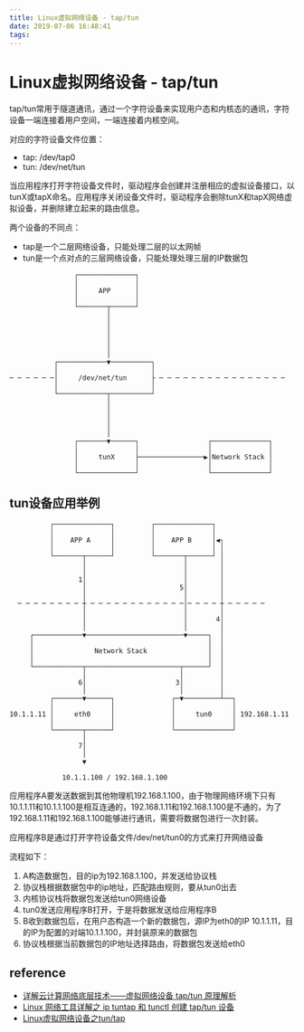 ```yaml
---
title: Linux虚拟网络设备 - tap/tun
date: 2019-07-06 16:48:41
tags:
---
```


# Linux虚拟网络设备 - tap/tun

tap/tun常用于隧道通讯，通过一个字符设备来实现用户态和内核态的通讯，字符设备一端连接着用户空间，一端连接着内核空间。

对应的字符设备文件位置：

- tap: /dev/tap0
- tun: /dev/net/tun

当应用程序打开字符设备文件时，驱动程序会创建并注册相应的虚拟设备接口，以tunX或tapX命名。应用程序关闭设备文件时，驱动程序会删除tunX和tapX网络虚拟设备，并删除建立起来的路由信息。

两个设备的不同点：

- tap是一个二层网络设备，只能处理二层的以太网帧
- tun是一个点对点的三层网络设备，只能处理处理三层的IP数据包


```
                ┌──────────────┐
                │              │
                │     APP      │
                │              │
                └───────┬──────┘
                        │
                        │
                        │
                        │
                        │
                        │
           ┌────────────▼──────────┐
           │                       │
─ ─ ─ ─ ─ ─│     /dev/net/tun      ├ ─ ─ ─ ─ ─ ─ ─ ─ ─ ─ ─ ─ ─ ─ ─ ─
           │                       │
           └────────────┬──────────┘
                        │
                        │
                        │
                        │
                        │
                ┌───────▼──────┐                 ┌──────────────┐
                │              │                 │              │
                │     tunX     ├────────────────▶│Network Stack │
                │              │                 │              │
                └──────────────┘                 └──────────────┘
```



## tun设备应用举例


```
          ┌──────────────┐         ┌──────────────┐
          │              │         │              │
          │    APP A     │         │    APP B     │◀┐
          │              │         │              │ │
          └───────┬──────┘         └───────┬──────┘ │
                  │                        │        │
                  │                        │        │
                 1│                        │        │
                  │                       5│        │
                  │                        │        │
  ─ ─ ─ ─ ─ ─ ─ ─ ┼ ─ ─ ─ ─ ─ ─ ─ ─ ─ ─ ─ ─│─ ─ ─ ─ ┼ ─ ─ ─ ─ ─
                  │                        │        │
                  │                        │       4│
                  │                        │        │
     ┌────────────▼────────────────────────▼─────┐  │
     │                                           │  │
     │               Network Stack               │  │
     │                                           │  │
     └────────────┬───────────────────────┬──────┘  │
                  │                       │         │
                 6│                      3│         │
                  │                       │         │
          ┌───────▼──────┐              ┌─▼─────────┴──┐
          │              │              │              │
10.1.1.11 │     eth0     │              │     tun0     │ 192.168.1.11
          │              │              │              │
          └───────┬──────┘              └──────────────┘
                  │
                 7│
                  │
                  ▼

             10.1.1.100 / 192.168.1.100

```

应用程序A要发送数据到其他物理机192.168.1.100，由于物理网络环境下只有10.1.1.11和10.1.1.100是相互连通的，192.168.1.11和192.168.1.100是不通的，为了192.168.1.11和192.168.1.100能够进行通讯，需要将数据包进行一次封装。

应用程序B是通过打开字符设备文件/dev/net/tun0的方式来打开网络设备

流程如下：

1. A构造数据包，目的ip为192.168.1.100，并发送给协议栈
2. 协议栈根据数据包中的ip地址，匹配路由规则，要从tun0出去
3. 内核协议栈将数据包发送给tun0网络设备
4. tun0发送应用程序B打开，于是将数据发送给应用程序B
5. B收到数据包后，在用户态构造一个新的数据包，源IP为eth0的IP 10.1.1.11，目的IP为配置的对端10.1.1.100，并封装原来的数据包
6. 协议栈根据当前数据包的IP地址选择路由，将数据包发送给eth0

## reference

- [详解云计算网络底层技术——虚拟网络设备 tap/tun 原理解析](https://www.cnblogs.com/bakari/p/10450711.html)
- [Linux 网络工具详解之 ip tuntap 和 tunctl 创建 tap/tun 设备](https://www.cnblogs.com/bakari/p/10449664.html)
- [Linux虚拟网络设备之tun/tap](https://segmentfault.com/a/1190000009249039)

